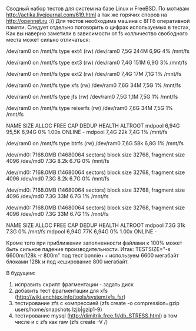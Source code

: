 Сводный набор тестов для систем на базе Linux и FreeBSD.
По мотивам http://actika.livejournal.com/619.html а так же горячих споров на http://opennet.ru :))
Для тестов необходима машина с 8ГГб оперативной памяти. Следует отдельно поговорить о цифрах используемых в тестах,
Как вы наверно заметили в зависимости от fs колличество свободного места может сильно отличаться:

/dev/ram0 on /mnt/fs type ext4 (rw)
/dev/ram0       7,5G  244M  6,9G   4% /mnt/fs

/dev/ram0 on /mnt/fs type ext3 (rw)
/dev/ram0       7,4G  151M  6,9G   3% /mnt/fs

/dev/ram0 on /mnt/fs type ext2 (rw)
/dev/ram0       7,4G   17M  7,1G   1% /mnt/fs

/dev/ram0 on /mnt/fs type xfs (rw)
/dev/ram0       7,6G   34M  7,5G   1% /mnt/fs

/dev/ram0 on /mnt/fs type jfs (rw)
/dev/ram0       7,5G  1,1M  7,5G   1% /mnt/fs

/dev/ram0 on /mnt/fs type reiserfs (rw)
/dev/ram0       7,6G   34M  7,5G   1% /mnt/fs

NAME     SIZE  ALLOC   FREE    CAP  DEDUP  HEALTH  ALTROOT
mdpool  6,94G  95,5K  6,94G     0%  1.00x  ONLINE  -
mdpool          7,4G   22k  7,4G   1% /mnt/fs

/dev/ram0 on /mnt/fs type btrfs (rw)
/dev/ram0       7,6G   58k  6,8G   1% /mnt/fs

/dev/md0: 7168.0MB (14680064 sectors) block size 32768, fragment size 4096
/dev/md0      7.3G    8.2k    6.7G     0%    /mnt/fs

/dev/md0: 7168.0MB (14680064 sectors) block size 32768, fragment size 4096
/dev/md0      7.3G    8.2k    6.7G     0%    /mnt/fs

/dev/md0: 7168.0MB (14680064 sectors) block size 32768, fragment size 4096
/dev/md0      7.3G     33M    6.7G     1%    /mnt/fs

/dev/md0: 7168.0MB (14680064 sectors) block size 32768, fragment size 4096
/dev/md0      7.3G     33M    6.7G     1%    /mnt/fs

NAME     SIZE  ALLOC   FREE    CAP  DEDUP  HEALTH  ALTROOT
mdpool        7.3G     31k    7.3G     0%    /mnt/fs
mdpool  6,94G    77K  6,94G     0%  1.00x  ONLINE  -


Кроме того при приближении заполненности файлами к 100% может быть сильное падение производительности.
Итак:
TESTSIZE="-s 6600m:128k -r 800m"
под тест bonnie++ используем 6600 мегабайт блоками 128k и под кеширование 800 мегабайт.

В будущем:
1) исправить скрипт фрагментации - задать диск
2) добавить тест фрагментации для xfs (http://wiki.enchtex.info/tools/system/xfs_fsr)
3) тестирование zfs c компрессией (zfs create -o compression=gzip users/home/snapshots lzjb|gzip1-9)
4) тестирование mysql (http://dimitrik.free.fr/db_STRESS.html) в том числе и с zfs как raw (zfs create -V <size of device> <poolname>/<zvolname>)


